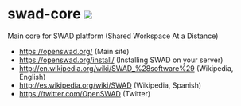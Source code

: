 swad-core ![](https://tokei.rs/b1/github/acanas/swad-core)
=========

Main core for SWAD platform (Shared Workspace At a Distance)

- https://openswad.org/ (Main site)
- https://openswad.org/install/ (Installing SWAD on your server)
- http://en.wikipedia.org/wiki/SWAD_%28software%29 (Wikipedia, English)
- http://es.wikipedia.org/wiki/SWAD (Wikipedia, Spanish)
- https://twitter.com/OpenSWAD (Twitter)
